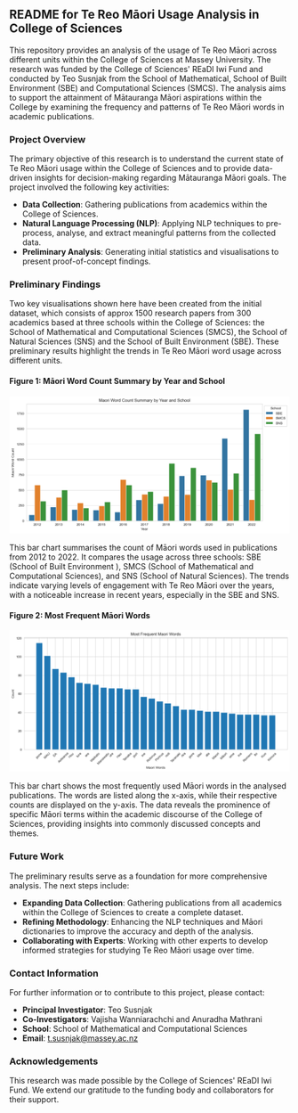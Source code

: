 ## README for Te Reo Māori Usage Analysis in College of Sciences

This repository provides an analysis of the usage of Te Reo Māori across different units within the College of Sciences at Massey University. The research was funded by the College of Sciences' REaDI Iwi Fund and conducted by Teo Susnjak from the School of Mathematical, School of Built Environment (SBE) and Computational Sciences (SMCS). The analysis aims to support the attainment of Mātauranga Māori aspirations within the College by examining the frequency and patterns of Te Reo Māori words in academic publications.

### Project Overview

The primary objective of this research is to understand the current state of Te Reo Māori usage within the College of Sciences and to provide data-driven insights for decision-making regarding Mātauranga Māori goals. The project involved the following key activities:

- **Data Collection**: Gathering publications from academics within the College of Sciences.
- **Natural Language Processing (NLP)**: Applying NLP techniques to pre-process, analyse, and extract meaningful patterns from the collected data.
- **Preliminary Analysis**: Generating initial statistics and visualisations to present proof-of-concept findings.

### Preliminary Findings

Two key visualisations shown here have been created from the initial dataset, which consists of approx 1500 research papers from 300 academics based at three schools within the College of Sciences: the School of Mathematical and Computational Sciences (SMCS), the School of Natural Sciences (SNS) and the School of Built Environment (SBE). These preliminary results highlight the trends in Te Reo Māori word usage across different units.

#### Figure 1: Māori Word Count Summary by Year and School

![Maori Word Count Summary by Year and School](words_by_school.png)

This bar chart summarises the count of Māori words used in publications from 2012 to 2022. It compares the usage across three schools: SBE (School of  Built Environment ), SMCS (School of Mathematical and Computational Sciences), and SNS (School of Natural Sciences). The trends indicate varying levels of engagement with Te Reo Māori over the years, with a noticeable increase in recent years, especially in the SBE and SNS.

#### Figure 2: Most Frequent Māori Words

![Most Frequent Maori Words](frequency.png)

This bar chart shows the most frequently used Māori words in the analysed publications. The words are listed along the x-axis, while their respective counts are displayed on the y-axis. The data reveals the prominence of specific Māori terms within the academic discourse of the College of Sciences, providing insights into commonly discussed concepts and themes.

### Future Work

The preliminary results serve as a foundation for more comprehensive analysis. The next steps include:

- **Expanding Data Collection**: Gathering publications from all academics within the College of Sciences to create a complete dataset.
- **Refining Methodology**: Enhancing the NLP techniques and Māori dictionaries to improve the accuracy and depth of the analysis.
- **Collaborating with Experts**: Working with other experts to develop informed strategies for studying Te Reo Māori usage over time.

### Contact Information

For further information or to contribute to this project, please contact:

- **Principal Investigator**: Teo Susnjak
- **Co-Investigators**: Vajisha Wanniarachchi and Anuradha Mathrani
- **School**: School of Mathematical and Computational Sciences
- **Email**: t.susnjak@massey.ac.nz

### Acknowledgements

This research was made possible by the College of Sciences' REaDI Iwi Fund.  We extend our gratitude to the funding body and collaborators for their support.

